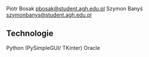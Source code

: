 Piotr Bosak pbosak@student.agh.edu.pl
Szymon Banyś szymonbanys@student.agh.edu.pl

## Technologie
Python (PySimpleGUI/ TKinter)
Oracle
